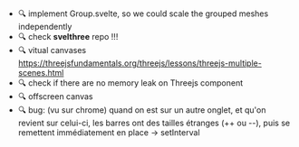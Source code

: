 - 🔍 implement Group.svelte, so we could scale the grouped meshes independently
- 🔍 check **svelthree** repo !!!
- 🔍 vitual canvases https://threejsfundamentals.org/threejs/lessons/threejs-multiple-scenes.html
- 🔍 check if there are no memory leak on Threejs component
- 🔍 offscreen canvas
- 🔍 bug: (vu sur chrome) quand on est sur un autre onglet, et qu'on revient sur celui-ci, les barres ont des tailles étranges (++ ou --), puis se remettent immédiatement en place -> setInterval
